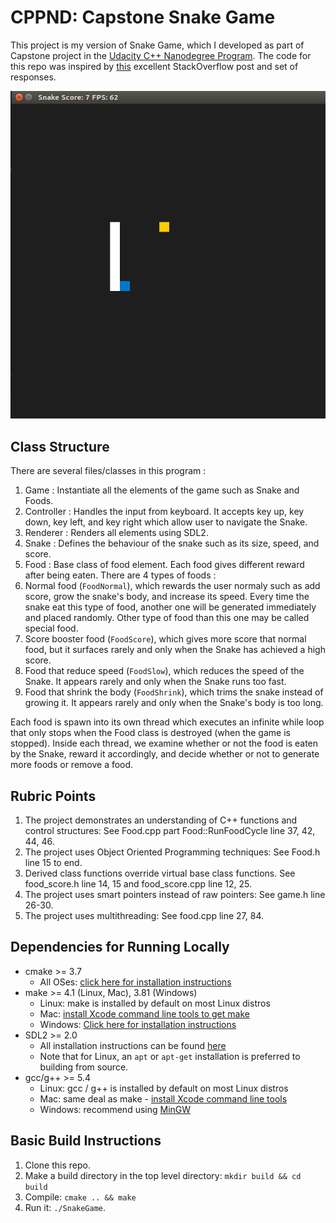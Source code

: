 # CPPND: Capstone Snake Game

This project is my version of Snake Game, which I developed as part of Capstone project in the [Udacity C++ Nanodegree Program](https://www.udacity.com/course/c-plus-plus-nanodegree--nd213). The code for this repo was inspired by [this](https://codereview.stackexchange.com/questions/212296/snake-game-in-c-with-sdl) excellent StackOverflow post and set of responses.

<img src="snake_game.gif"/>

## Class Structure
There are several files/classes in this program : 
1. Game : Instantiate all the elements of the game such as Snake and Foods.
2. Controller : Handles the input from keyboard. It accepts key up, key down, key left, and key right which allow user to navigate the Snake.
3. Renderer : Renders all elements using SDL2.
4. Snake : Defines the behaviour of the snake such as its size, speed, and score.
5. Food : Base class of food element. Each food gives different reward after being eaten. There are 4 types of foods : 
  1. Normal food (`FoodNormal`), which rewards the user normaly such as add score, grow the snake's body, and increase its speed. Every time the snake eat this type of food, another one will be generated immediately and placed randomly. Other type of food than this one may be called special food.
  2. Score booster food (`FoodScore`), which gives more score that normal food, but it surfaces rarely and only when the Snake has achieved a high score.
  3. Food that reduce speed (`FoodSlow`), which reduces the speed of the Snake. It appears rarely and only when the Snake runs too fast.
  4. Food that shrink the body (`FoodShrink`), which trims the snake instead of growing it. It appears rarely and only when the Snake's body is too long.

Each food is spawn into its own thread which executes an infinite while loop that only stops when the Food class is destroyed (when the game is stopped). Inside each thread, we examine whether or not the food is eaten by the Snake, reward it accordingly, and decide whether or not to generate more foods or remove a food.

## Rubric Points
1. The project demonstrates an understanding of C++ functions and control structures: See Food.cpp part Food::RunFoodCycle line 37, 42, 44, 46. 
2. The project uses Object Oriented Programming techniques: See Food.h line 15 to end.
3. Derived class functions override virtual base class functions. See food_score.h line 14, 15 and food_score.cpp line 12, 25.
4. The project uses smart pointers instead of raw pointers: See game.h line 26-30.
5. The project uses multithreading: See food.cpp line 27, 84.

## Dependencies for Running Locally
* cmake >= 3.7
  * All OSes: [click here for installation instructions](https://cmake.org/install/)
* make >= 4.1 (Linux, Mac), 3.81 (Windows)
  * Linux: make is installed by default on most Linux distros
  * Mac: [install Xcode command line tools to get make](https://developer.apple.com/xcode/features/)
  * Windows: [Click here for installation instructions](http://gnuwin32.sourceforge.net/packages/make.htm)
* SDL2 >= 2.0
  * All installation instructions can be found [here](https://wiki.libsdl.org/Installation)
  * Note that for Linux, an `apt` or `apt-get` installation is preferred to building from source.
* gcc/g++ >= 5.4
  * Linux: gcc / g++ is installed by default on most Linux distros
  * Mac: same deal as make - [install Xcode command line tools](https://developer.apple.com/xcode/features/)
  * Windows: recommend using [MinGW](http://www.mingw.org/)

## Basic Build Instructions

1. Clone this repo.
2. Make a build directory in the top level directory: `mkdir build && cd build`
3. Compile: `cmake .. && make`
4. Run it: `./SnakeGame`.